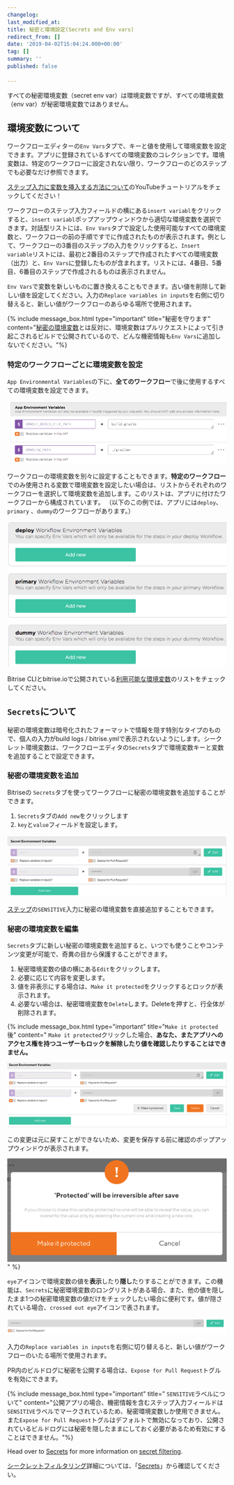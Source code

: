 ```yaml
---
changelog: 
last_modified_at: 
title: 秘密と環境設定(Secrets and Env vars)
redirect_from: []
date: '2019-04-02T15:04:24.000+00:00'
tag: []
summary: ''
published: false

---
```

すべての秘密環境変数（secret env var）は環境変数ですが、すべての環境変数（env var）が秘密環境変数ではありません。

## 環境変数について

ワークフローエディターの`Env Vars`タブで、キーと値を使用して環境変数を設定できます。アプリに登録されているすべての環境変数のコレクションです。環境変数は、特定のワークフローに設定されない限り、ワークフローのどのステップでも必要なだけ参照できます。

[ステップ入力に変数を挿入する方法について](https://youtu.be/atuP_1KN41Q)のYouTubeチュートリアルをチェックしてください！

ワークフローのステップ入力フィールドの横にある`insert variabl`をクリックすると、`insert variabl`ポップアップウィンドウから適切な環境変数を選択できます。対話型リストには、`Env Vars`タブで設定した使用可能なすべての環境変数と、ワークフローの前の手順ですでに作成されたものが表示されます。例として、ワークフローの3番目のステップの入力をクリックすると、`Insert variable`リストには、最初と2番目のステップで作成されたすべての環境変数（出力）と、`Env Vars`に登録したものが含まれます。リストには、4番目、5番目、6番目のステップで作成されるものは表示されません。

`Env Vars`で変数を新しいものに置き換えることもできます。古い値を削除して新しい値を設定してください。入力の`Replace variables in inputs`を右側に切り替えると、新しい値がワークフローのあらゆる場所で使用されます。

{% include message_box.html type="important" title="秘密を守ります" content="[秘密の環境変数](#about-secrets/)とは反対に、環境変数はプルリクエストによって引き起こされるビルドで公開されているので、どんな機密情報も`Env Vars`に追加しないでください。"%}

### 特定のワークフローごとに環境変数を設定

`App Environmental Variables`の下に、**全てのワークフロー**で後に使用するすべての環境変数を設定できます。

![{{ page.title }}](/img/builds/app-env-var.png)

ワークフローの環境変数を別々に設定することもできます。**特定のワークフロー**でのみ使用される変数で環境変数を設定したい場合は、リストからそれぞれのワークフローを選択して環境変数を追加します。このリストは、アプリに付けたワークフローから構成されています。 （以下のこの例では、アプリには`deploy`、 `primary` 、`dummy`のワークフローがあります。）

![{{ page.title }}](/img/builds/workflow-env-var.png)

Bitrise CLIとbitrise.ioで公開されている[利用可能な環境変数](/builds/available-environment-variables/)のリストをチェックしてください。

## `Secrets`について

秘密の環境変数は暗号化されたフォーマットで情報を隠す特別なタイプのもので、個人の入力がbuild logs / bitrise.ymlで表示されないようにします。シークレット環境変数は、ワークフローエディタの`Secrets`タブで環境変数キーと変数を追加することで設定できます。

### 秘密の環境変数を追加

Bitriseの `Secrets`タブを使ってワークフローに秘密の環境変数を追加することができます。

1. `Secrets`タブの`Add new`をクリックします
2. `key`と`value`フィールドを設定します。

![{{ page.title }}](/img/locked-secret.png)

[ステップ](/builds/sensitive-input-field/#set-a-sensitive-input-in-a-step/)の`SENSITIVE`入力に秘密の環境変数を直接追加することもできます。

### 秘密の環境変数を編集

`Secrets`タブに新しい秘密の環境変数を追加すると、いつでも使うことやコンテンツ変更が可能で、奇異の目から保護することができます。

1. 秘密環境変数の値の横にある`Edit`をクリックします。
2. 必要に応じて内容を変更します。
3. 値を非表示にする場合は、`Make it protected`をクリックするとロックが表示されます。
4. 必要ない場合は、秘密環境変数を`Delete`します。Deleteを押すと、行全体が削除されます。

{% include message_box.html type="important" title="`Make it protected`後" content=" `Make it protected`クリックした場合、**あなた、またアプリへのアクセス権を持つユーザーもロックを解除したり値を確認したりすることはできません。**

![](/img/make-it-protected2.png)

この変更は元に戻すことができないため、変更を保存する前に確認のポップアップウィンドウが表示されます。

![Screenshot](/img/make-it-protected.png)" %}

`eye`アイコンで環境変数の値を**表示**したり**隠し**たりすることができます。この機能は、`Secrets`に秘密環境変数のロングリストがある場合、また、他の値を隠したまま1つの秘密環境変数の値だけをチェックしたい場合に便利です。値が隠されている場合、`crossed out eye`アイコンで表されます。

![{{ page.title }}](/img/hidden-value-1.png)

入力の`Replace variables in inputs`を右側に切り替えると、新しい値がワークフローのいたる場所で使用されます。 

PR内のビルドログに秘密を公開する場合は、`Expose for Pull Request`トグルを有効にできます。

{% include message_box.html type="important" title=" `SENSITIVE`ラベルについて" content="公開アプリの場合、機密情報を含むステップ入力フィールドは`SENSITIVE`ラベルでマークされているため、秘密環境変数しか使用できません。また`Expose for Pull Request`トグルはデフォルトで無効になっており、公開されているビルドログには秘密を隠したままにしておく必要があるため有効にすることはできません。"%}

Head over to [Secrets](/bitrise-cli/secrets/) for more information on [secret filtering](/bitrise-cli/secrets/#secret-filtering-with-bitrise-cli/).

[シークレットフィルタリング](/bitrise-cli/secrets/#secret-filtering-with-bitrise-cli/)詳細については、「[Secrets](/bitrise-cli/secrets/)」から確認してください。